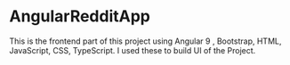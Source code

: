 # AngularRedditApp
This is the frontend part of this project using Angular 9 , Bootstrap, HTML, JavaScript, CSS, TypeScript. I used these to build UI of the Project.

